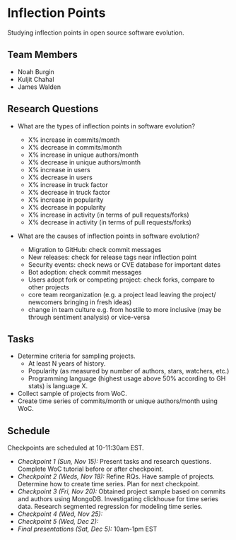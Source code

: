 # Inflection Points

Studying inflection points in open source software evolution.

## Team Members

  * Noah Burgin
  * Kuljit Chahal
  * James Walden

## Research Questions
  * What are the types of inflection points in software evolution?
      * X% increase in commits/month
      * X% decrease in commits/month
      * X% increase in unique authors/month
      * X% decrease in unique authors/month
      * X% increase in users
      * X% decrease in users
      * X% increase in truck factor
      * X% decrease in truck factor
      * X% increase in popularity
      * X% decrease in popularity
      * X% increase in activity (in terms of pull requests/forks) 
      * X% decrease in activity (in terms of pull requests/forks)
     
  * What are the causes of inflection points in software evolution?
      * Migration to GitHub: check commit messages
      * New releases: check for release tags near inflection point
      * Security events: check news or CVE database for important dates
      * Bot adoption: check commit messages
      * Users adopt fork or competing project: check forks, compare to other projects 
      * core team reorganization (e.g. a project lead leaving the project/ newcomers bringing in fresh ideas)
      * change in team culture e.g. from hostile to more inclusive (may be through sentiment analysis) or vice-versa
      

## Tasks

  * Determine criteria for sampling projects. 
      * At least N years of history.
      * Popularity (as measured by number of authors, stars, watchers, etc.)
      * Programming language (highest usage above 50% according to GH stats) is language X.
  * Collect sample of projects from WoC.
  * Create time series of commits/month or unique authors/month using WoC.


## Schedule

Checkpoints are scheduled at 10-11:30am EST.

  * *Checkpoint 1 (Sun, Nov 15):* Present tasks and research questions. Complete WoC tutorial before or after checkpoint.
  * *Checkpoint 2 (Weds, Nov 18):* Refine RQs. Have sample of projects. Determine how to create time series. Plan for next checkpoint.
  * *Checkpoint 3 (Fri, Nov 20):* Obtained project sample based on commits and authors using MongoDB. Investigating clickhouse for time series data. Research segmented regression for modeling time series.
  * *Checkpoint 4 (Wed, Nov 25):*
  * *Checkpoint 5 (Wed, Dec 2):*
  * *Final presentations (Sat, Dec 5):* 10am-1pm EST
